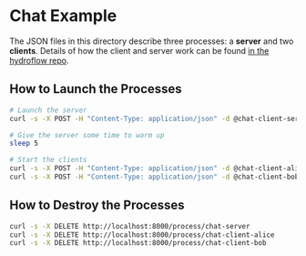 # Chat Example

The JSON files in this directory describe three processes: a **server** and two **clients**. Details of how the client and server work can be found [in the hydroflow repo](https://github.com/hydro-project/hydroflow/tree/main/hydroflow/examples/chat).

## How to Launch the Processes

```bash
# Launch the server
curl -s -X POST -H "Content-Type: application/json" -d @chat-client-server.json http://<hydroplane instance address>/process

# Give the server some time to warm up
sleep 5

# Start the clients
curl -s -X POST -H "Content-Type: application/json" -d @chat-client-alice.json http://<hydroplane instance address>/process
curl -s -X POST -H "Content-Type: application/json" -d @chat-client-bob.json http://<hydroplane instance address>/process
```


## How to Destroy the Processes

```bash
curl -s -X DELETE http://localhost:8000/process/chat-server
curl -s -X DELETE http://localhost:8000/process/chat-client-alice
curl -s -X DELETE http://localhost:8000/process/chat-client-bob
```
